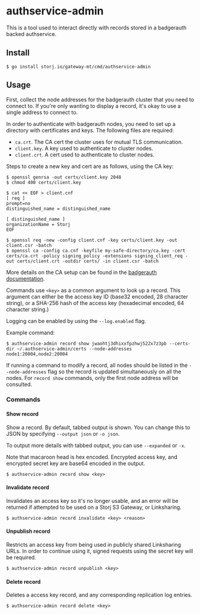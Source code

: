 # authservice-admin

This is a tool used to interact directly with records stored in a badgerauth backed authservice.

## Install

```console
$ go install storj.io/gateway-mt/cmd/authservice-admin
```

## Usage

First, collect the node addresses for the badgerauth cluster that you need to connect to. If you're only wanting to display a record, it's okay to use a single address to connect to.

In order to authenticate with badgerauth nodes, you need to set up a directory with certificates and keys. The following files are required:

* `ca.crt`. The CA cert the cluster uses for mutual TLS communication.
* `client.key`. A key used to authenticate to cluster nodes.
* `client.crt`. A cert used to authenticate to cluster nodes.

Steps to create a new key and cert are as follows, using the CA key:

```console
$ openssl genrsa -out certs/client.key 2048
$ chmod 400 certs/client.key

$ cat << EOF > client.cnf
[ req ]
prompt=no
distinguished_name = distinguished_name

[ distinguished_name ]
organizationName = Storj
EOF

$ openssl req -new -config client.cnf -key certs/client.key -out client.csr -batch
$ openssl ca -config ca.cnf -keyfile my-safe-directory/ca.key -cert certs/ca.crt -policy signing_policy -extensions signing_client_req -out certs/client.crt -outdir certs/ -in client.csr -batch
```

More details on the CA setup can be found in the [badgerauth documentation](../../pkg/auth/badgerauth/README.md).

Commands use `<key>` as a common argument to look up a record. This argument can either be the access key ID (base32 encoded, 28 character string), or a SHA-256 hash of the access key (hexadecimal encoded, 64 character string.)

Logging can be enabled by using the `--log.enabled` flag.

Example command:

```console
$ authservice-admin record show jwaohtj3dhixxfpzhwj522x7z3pb --certs-dir ~/.authservice-admin/certs --node-addresses node1:20004,node2:20004
```

If running a command to modify a record, all nodes should be listed in the `--node-addresses` flag so the record is updated simultaneously on all the nodes. For `record show` commands, only the first node address will be consulted.

### Commands

#### Show record

Show a record. By default, tabbed output is shown. You can change this to JSON by specifying `--output json` or `-o json`.

To output more details with tabbed output, you can use `--expanded` or `-x`.

Note that macaroon head is hex encoded. Encrypted access key, and encrypted secret key are base64 encoded in the output.

```console
$ authservice-admin record show <key>
```

#### Invalidate record

Invalidates an access key so it's no longer usable, and an error will be returned if attempted to be used on a Storj S3 Gateway, or Linksharing.

```console
$ authservice-admin record invalidate <key> <reason>
```

#### Unpublish record

Restricts an access key from being used in publicly shared Linksharing URLs. In order to continue using it, signed requests using the secret key will be required.

```console
$ authservice-admin record unpublish <key>
```

#### Delete record

Deletes a access key record, and any corresponding replication log entries.

```console
$ authservice-admin record delete <key>
```
